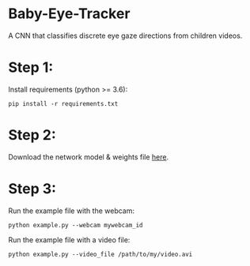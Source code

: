 # Baby-Eye-Tracker
A CNN that classifies discrete eye gaze directions from children videos.

# Step 1:
Install requirements (python >= 3.6):

`pip install -r requirements.txt`

# Step 2:
Download the network model & weights file [here](https://www.cs.tau.ac.il/~yotamerel/eye_discrete_model_and_weights.h5).

# Step 3:
Run the example file with the webcam:

`python example.py --webcam mywebcam_id`

Run the example file with a video file:

`python example.py --video_file /path/to/my/video.avi`
